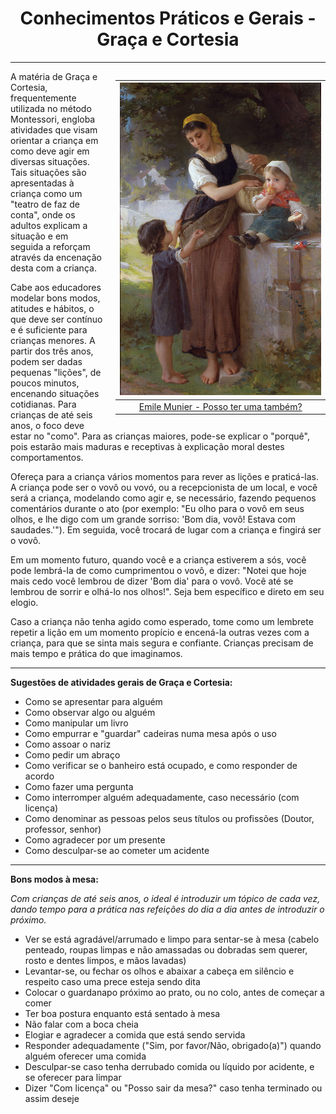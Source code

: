 <h1 align="center">Conhecimentos Práticos e Gerais - Graça e Cortesia</h1>

---

<div style="float: right; padding-left: 20px">

|                <img height="500" src="./assets/images/Conhecimentos/EmileMunier_MayIHaveOneToo.jpeg" />                |
| :--------------------------------------------------------------------------------------------------------------------: |
| [Emile Munier - Posso ter uma também?](https://search.creativecommons.org/photos/66587d24-72fa-4af9-b341-931abe30bf26) |

</div>

A matéria de Graça e Cortesia, frequentemente utilizada no método Montessori, engloba atividades que visam orientar a criança em como deve agir em diversas situações. Tais situações são apresentadas à criança como um "teatro de faz de conta", onde os adultos explicam a situação e em seguida a reforçam através da encenação desta com a criança.

Cabe aos educadores modelar bons modos, atitudes e hábitos, o que deve ser contínuo e é suficiente para crianças menores. A partir dos três anos, podem ser dadas pequenas "lições", de poucos minutos, encenando situações cotidianas. Para crianças de até seis anos, o foco deve estar no "como". Para as crianças maiores, pode-se explicar o "porquê", pois estarão mais maduras e receptivas à explicação moral destes comportamentos.

Ofereça para a criança vários momentos para rever as lições e praticá-las. A criança pode ser o vovô ou vovó, ou a recepcionista de um local, e você será a criança, modelando como agir e, se necessário, fazendo pequenos comentários durante o ato (por exemplo: "Eu olho para o vovô em seus olhos, e lhe digo com um grande sorriso: 'Bom dia, vovô! Estava com saudades.'"). Em seguida, você trocará de lugar com a criança e fingirá ser o vovô.

Em um momento futuro, quando você e a criança estiverem a sós, você pode lembrá-la de como cumprimentou o vovô, e dizer: "Notei que hoje mais cedo você lembrou de dizer 'Bom dia' para o vovô. Você até se lembrou de sorrir e olhá-lo nos olhos!". Seja bem específico e direto em seu elogio.

Caso a criança não tenha agido como esperado, tome como um lembrete repetir a lição em um momento propício e encená-la outras vezes com a criança, para que se sinta mais segura e confiante. Crianças precisam de mais tempo e prática do que imaginamos.

---

**Sugestões de atividades gerais de Graça e Cortesia:**

- Como se apresentar para alguém
- Como observar algo ou alguém
- Como manipular um livro
- Como empurrar e "guardar" cadeiras numa mesa após o uso
- Como assoar o nariz
- Como pedir um abraço
- Como verificar se o banheiro está ocupado, e como responder de acordo
- Como fazer uma pergunta
- Como interromper alguém adequadamente, caso necessário (com licença)
- Como denominar as pessoas pelos seus títulos ou profissões (Doutor, professor, senhor)
- Como agradecer por um presente
- Como desculpar-se ao cometer um acidente

---

**Bons modos à mesa:**

_Com crianças de até seis anos, o ideal é introduzir um tópico de cada vez, dando tempo para a prática nas refeições do dia a dia antes de introduzir o próximo._

- Ver se está agradável/arrumado e limpo para sentar-se à mesa (cabelo penteado, roupas limpas e não amassadas ou dobradas sem querer, rosto e dentes limpos, e mãos lavadas)
- Levantar-se, ou fechar os olhos e abaixar a cabeça em silêncio e respeito caso uma prece esteja sendo dita
- Colocar o guardanapo próximo ao prato, ou no colo, antes de começar a comer
- Ter boa postura enquanto está sentado à mesa
- Não falar com a boca cheia
- Elogiar e agradecer a comida que está sendo servida
- Responder adequadamente ("Sim, por favor/Não, obrigado(a)") quando alguém oferecer uma comida
- Desculpar-se caso tenha derrubado comida ou líquido por acidente, e se oferecer para limpar
- Dizer "Com licença" ou "Posso sair da mesa?" caso tenha terminado ou assim deseje
